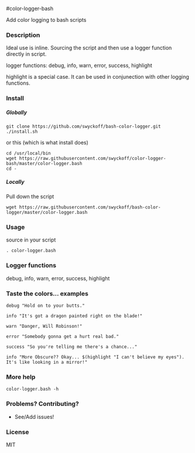 #color-logger-bash

Add color logging to bash scripts

### Description
Ideal use is inline.  Sourcing the script and then use a logger function directly in script.

logger functions: debug, info, warn, error, success, highlight

highlight is a special case. It can be used in conjunection with other logging functions.

### Install

##### Globally
```
git clone https://github.com/swyckoff/bash-color-logger.git
./install.sh
```

or this (which is what install does)

```
cd /usr/local/bin
wget https://raw.githubusercontent.com/swyckoff/color-logger-bash/master/color-logger.bash
cd -
```
##### Locally
Pull down the script

```
wget https://raw.githubusercontent.com/swyckoff/bash-color-logger/master/color-logger.bash
```

### Usage
source in your script

```
. color-logger.bash
```

### Logger functions
debug, info, warn, error, success, highlight

### Taste the colors... examples
```
debug "Hold on to your butts."

info "It's got a dragon painted right on the blade!"

warn "Danger, Will Robinson!"

error "Somebody gonna get a hurt real bad."

success "So you're telling me there's a chance..."

info "More Obscure?? Okay... $(highlight "I can't believe my eyes"). It's like looking in a mirror!"
```

### More help
```
color-logger.bash -h
```

### Problems? Contributing?
* See/Add issues!

### License

MIT
